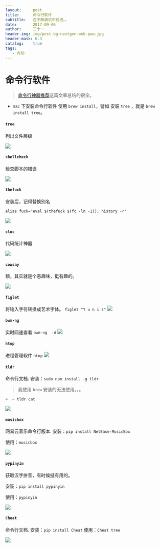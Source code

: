 ```yaml
---
layout:     post
title:      命令行软件
subtitle:   在不断填坑中前进。。
date:       2017-09-06
author:     三十一
header-img: img/post-bg-nextgen-web-pwa.jpg
header-mask: 0.3
catalog:    true
tags:
   - 内功
---
```


# 命令行软件
> [命令行神器推荐](https://segmentfault.com/a/1190000009728316)这篇文章总结的很全。

- `mac` 下安装命令行软件 使用 `brew install`，譬如 安装 `tree` ，就是 `brew install tree`。

#### `tree`

列出文件层级

![](/media/15046854241597/shell_tree.jpg)

#### `shellcheck`

检查脚本的错误

![](/media/15046854241597/15046866221935.jpg)

#### `thefuck`
安装后，记得替换别名 

`alias fuck='eval $(thefuck $(fc -ln -1)); history -r'`

![](/media/15046854241597/15046870856588.jpg)

#### `cloc`

代码统计神器


![](/media/15046854241597/15046872073389.jpg)


#### `cowsay`

额，其实就是个恶趣味，挺有趣的。

![](/media/15046854241597/15046872820303.jpg)


#### `figlet`

将输入字符转换成艺术字体。
`figlet "Y u n i s"`
![](/media/15046854241597/WX20171023-150731@2x.png)

#### `bwm-ng`

实时网速查看
`bwm-ng  -d`
![](/media/15046854241597/WX20171023-150816@2x.png)

#### `htop`

进程管理软件
`htop`
![](/media/15046854241597/WX20171023-150840@2x.png)


#### `tldr`
命令行文档.
安装：`sudo npm install -g tldr` 
> 我使用 `brew` 安装的无法使用。。。


```
➜  ~ tldr cat
```

![](/media/15046854241597/WX20171030-162228@2x.png)


#### `musicbox`
网易云音乐命令行版本.
安装：`pip install NetEase-MusicBox`

使用：`musicbox`

![](/media/15046854241597/WX20171030-163038@2x.png)

#### `pypinyin`

获取汉字拼音，有时候挺有用的。

安装：`pip install pypinyin`

使用：`pypinyin`

![](/media/15046854241597/WX20171030-163334@2x.png)


#### `Cheat`

命令行文档.
安装：`pip install Cheat`
使用：`Cheat tree`

![](/media/15046854241597/WX20171030-164139@2x.png)



